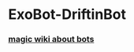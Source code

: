 # ExoBot-DriftinBot
### [magic wiki about bots](https://github.com/DebossTFK/ExoBot-DriftinBot/wiki)
